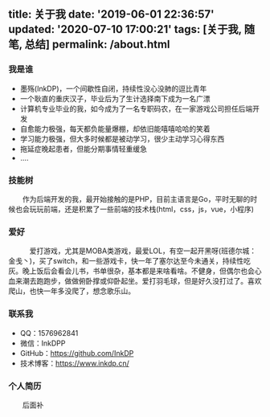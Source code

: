 title: 关于我
date: '2019-06-01 22:36:57'
updated: '2020-07-10 17:00:21'
tags: [关于我, 随笔, 总结]
permalink: /about.html
---
### 我是谁

* 墨殇(InkDP)，一个间歇性自闭，持续性没心没肺的逗比青年
* 一个耿直的重庆汉子，毕业后为了生计选择南下成为一名广漂
* 计算机专业毕业的我，如今成为了一名专职码农，在一家游戏公司担任后端开发
* 自愈能力极强，每天都负能量爆棚，却依旧能嘻嘻哈哈的笑着
* 学习能力极强，但大多时候都是被动学习，很少主动学习心得东西
* 拖延症晚起患者，但能分期事情轻重缓急
* ....

### 技能树

  作为后端开发的我，最开始接触的是PHP，目前主语言是Go，平时无聊的时候也会玩玩前端，还是积累了一些前端的技术栈(html，css，js，vue，小程序)

### 爱好

   爱打游戏，尤其是MOBA类游戏，最爱LOL，有空一起开黑呀(班德尔城：金戋丶)，买了switch，和一些游戏卡，快一年了塞尔达至今未通关，持续性吃灰。晚上饭后会看会儿书，书单很杂，基本都是来啥看啥。不健身，但偶尔也会心血来潮去跑跑步，做做俯卧撑或仰卧起坐。爱打羽毛球，但是好久没打过了。喜欢爬山，也快一年多没爬了，想念歌乐山。

### 联系我

* QQ：1576962841
* 微信：InkDPP
* GitHub：https://github.com/InkDP
* 技术博客：https://www.inkdp.cn/

### 个人简历

  后面补
